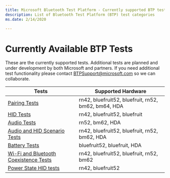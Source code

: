```yaml
---
title: Microsoft Bluetooth Test Platform - Currently supported BTP tests
description: List of Bluetooth Test Platform (BTP) test categories
ms.date: 2/14/2020

---
```


# Currently Available BTP Tests

These are the currently supported tests. Additional tests are planned and under development by both Microsoft and partners. If you need additional test functionality please contact BTPSupport@microsoft.com so we can collaborate.

| Tests | Supported Hardware |
| --- | --- |
| [Pairing Tests](testing-BTP-tests-pairing.md) | rn42, bluefruit52, bluefruit, rn52, bm62, bm64, HDA |
| [HID Tests](testing-BTP-tests-hid.md) | rn42, bluefruit52, bluefruit |
| [Audio Tests](testing-BTP-tests-audio.md) | rn52, bm62, HDA |
| [Audio and HID Scenario Tests](testing-BTP-tests-audio-hid.md) | rn42, bluefruit52, bluefruit, rn52, bm62, HDA |
| [Battery Tests](testing-BTP-tests-battery.md) | bluefruit52, bluefruit, HDA |
| [Wi-Fi and Bluetooth Coexistence Tests](testing-BTP-tests-wifi.md) | rn42, bluefruit52, bluefruit, rn52, bm62 |
| [Power State HID tests](testing-BTP-tests-power-state-hid.md) | rn42, bluefruit52 |
